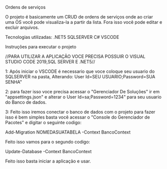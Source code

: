 Ordens de serviços

O projeto é basicamente um CRUD de ordens de serviços onde ao criar uma OS você pode visualiza-la a partir da lista. Fora isso você pode editar e excluir arquivos.

Tecnologias utilizadas:
.NET5 SQLSERVER C# VSCODE

Instruções para executar o projeto

//PARA UTILIZAR A APLICAÇÃO VOCE PRECISA POSSUIR O VISUAL STUDIO CODE 2019,SQL SERVER E .NET5//

1: Após iniciar o VSCODE é necessario que voce coloque seu usuario do SQLSERVER na pasta, Alterando: User Id=SEU USUARIO;Password=SUA SENHA"

2: para fazer isso voce precisa acessar o "Gerenciador De Soluções" ir em "appsettings.json" e alterar o User Id=sa;Password=1234" para seu usuario do Banco de dados.

3: Feito isso iremos conectar o banco de dados com o projeto para fazer isso é bem simples basta você acessar o "Console do Gerenciador de Pacotes" e digitar o seguinte codigo:

Add-Migration NOMEDASUATABELA -Context BancoContext

Feito isso vamos para o segundo codigo:

Update-Database -Context BancoContext

Feito isso basta iniciar a aplicação e usar.
